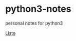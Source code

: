 # python3-notes
personal notes for python3

[Lists](https://github.com/kameshkotwani/python3-notes/blob/main/lists.md)
